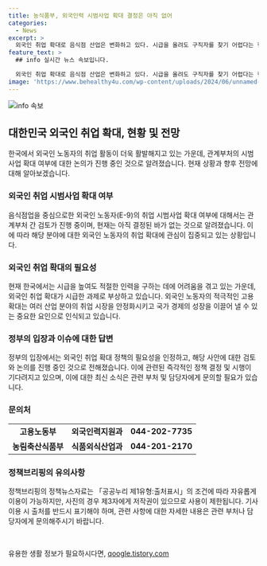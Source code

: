 ```yaml
---
title: 농식품부, 외국인력 시범사업 확대 결정은 아직 없어
categories:
  - News
excerpt: >
  외국인 취업 확대로 음식점 산업은 변화하고 있다. 시급을 올려도 구직자를 찾기 어렵다는 현실에 취업 기회를 늘리는 방안이 논의되고 있다. 고용노동부와 농림축산식품부는 외국인 취업 시범사업을 확대할지 검토 중이며, 아직 결정된 바는 없다고 밝혔다. 음식점업체들은 불특정 다수의 외국인 알바를 중심으로 인력을 보충하고 있다.
feature_text: >
  ## info 실시간 뉴스 속보입니다.

  외국인 취업 확대로 음식점 산업은 변화하고 있다. 시급을 올려도 구직자를 찾기 어렵다는 현실에 취업 기회를 늘리는 방안이 논의되고 있다. 고용노동부와 농림축산식품부는 외국인 취업 시범사업을 확대할지 검토 중이며, 아직 결정된 바는 없다고 밝혔다. 음식점업체들은 불특정 다수의 외국인 알바를 중심으로 인력을 보충하고 있다.
image: 'https://www.behealthy4u.com/wp-content/uploads/2024/06/unnamed-file.png'
---
```


<p><img src="https://www.behealthy4u.com/wp-content/uploads/2024/06/unnamed-file.png" alt="info 속보" /></p>

<h2 data-ke-size="size26">대한민국 외국인 취업 확대, 현황 및 전망</h2>

<p data-ke-size="size16"></p>

<p>한국에서 외국인 노동자의 취업 활동이 더욱 활발해지고 있는 가운데, 관계부처의 시범사업 확대 여부에 대한 논의가 진행 중인 것으로 알려졌습니다. 현재 상황과 향후 전망에 대해 알아보겠습니다.</p>

<h3>외국인 취업 시범사업 확대 여부</h3>

<p data-ke-size="size16">
  음식점업을 중심으로한 외국인 노동자(E-9)의 취업 시범사업 확대 여부에 대해서는 관계부처 간 검토가 진행 중이며, 현재는 아직 결정된 바가 없는 것으로 알려졌습니다. 이에 따라 해당 분야에 대한 외국인 노동자의 취업 확대에 관심이 집중되고 있는 상황입니다.
</p>

<h3>외국인 취업 확대의 필요성</h3>

<p data-ke-size="size16">
  현재 한국에서는 시급을 높여도 적절한 인력을 구하는 데에 어려움을 겪고 있는 가운데, 외국인 취업 확대가 시급한 과제로 부상하고 있습니다. 외국인 노동자의 적극적인 고용 확대는 여러 산업 분야의 취업 시장을 안정화시키고 국가 경제의 성장을 이끌어 낼 수 있는 중요한 요인으로 인식되고 있습니다.
</p>

<h3>정부의 입장과 이슈에 대한 답변</h3>

<p data-ke-size="size16">
  정부의 입장에서는 외국인 취업 확대 정책의 필요성을 인정하고, 해당 사안에 대한 검토와 논의를 진행 중인 것으로 전해졌습니다. 이에 관련된 즉각적인 정책 결정 및 시행이 기다려지고 있으며, 이에 대한 최신 소식은 관련 부처 및 담당자에게 문의할 필요가 있습니다.
</p>

<h3>문의처</h3>

<table>
  <tr>
    <td style="text-align: center; height: 17px;"><b>고용노동부</b></td>
    <td style="text-align: center; height: 17px;"><b>외국인력지원과</b></td>
    <td style="text-align: center; height: 17px;"><b>044-202-7735</b></td>
  </tr>
  <tr>
    <td style="text-align: center; height: 17px;"><b>농림축산식품부</b></td>
    <td style="text-align: center; height: 17px;"><b>식품외식산업과</b></td>
    <td style="text-align: center; height: 17px;"><b>044-201-2170</b></td>
  </tr>
</table>

<p data-ke-size="size16"></p>

<h3>정책브리핑의 유의사항</h3>

<p data-ke-size="size16">
정책브리핑의 정책뉴스자료는 「공공누리 제1유형:출처표시」의 조건에 따라 자유롭게 이용이 가능하지만, 사진의 경우 제3자에게 저작권이 있으므로 사용이 제한됩니다. 기사 이용 시 출처를 반드시 표기해야 하며, 관련 사항에 대한 자세한 내용은 관련 부처나 담당자에게 문의해주시기 바랍니다.
</p>

<p data-ke-size="size16">&nbsp;</p>
유용한 생활 정보가 필요하시다면, <a href="https://qoogle.tistory.com" rel="dofollow">qoogle.tistory.com</a>


